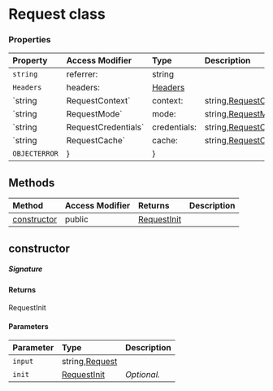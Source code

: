 # Request class









### Properties

| Property	   | Access Modifier | Type	| Description|
|:-------------|:----|:-------|:-----------|
|`string`     | referrer: | string |  |
|`Headers`     | headers: | [Headers](Headers.md) |  |
|`string|RequestContext`     | context: | string,[RequestContext](RequestContext.md) |  |
|`string|RequestMode`     | mode: | string,[RequestMode](RequestMode.md) |  |
|`string|RequestCredentials`     | credentials: | string,[RequestCredentials](RequestCredentials.md) |  |
|`string|RequestCache`     | cache: | string,[RequestCache](RequestCache.md) |  |
|`OBJECTERROR`     | } | } |  |




## Methods

| Method	   | Access Modifier | Returns	| Description|
|:-------------|:----|:-------|:-----------|
|[constructor](#constructor~94862)     | public | [RequestInit](RequestInit.md) |  |




## constructor



##### Signature

#### Returns
RequestInit

#### Parameters


| Parameter	   | Type    | Description |
|:-------------|:---------------|:------------|
| `input`    | string,[Request](Request.md) |  |
| `init`    | [RequestInit](RequestInit.md) | _Optional._ |


